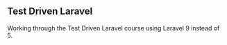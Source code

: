 ## Test Driven Laravel

Working through the Test Driven Laravel course using Laravel 9 instead of 5.